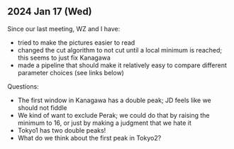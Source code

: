 
## 2024 Jan 17 (Wed)

Since our last meeting, WZ and I have:

* tried to make the pictures easier to read
* changed the cut algorithm to not cut until a local minimum is reached; this seems to just fix Kanagawa
* made a pipeline that should make it relatively easy to compare different parameter choices (see links below)

Questions:

* The first window in Kanagawa has a double peak; JD feels like we should not fiddle
* We kind of want to exclude Perak; we could do that by raising the minimum to 16, or just by making a judgment that we hate it
* Tokyo1 has two double peaks!
* What do we think about the first peak in Tokyo2?
